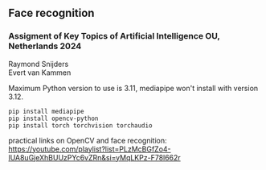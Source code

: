 ## Face recognition
### Assigment of Key Topics of Artificial Intelligence OU, Netherlands 2024

Raymond Snijders   
Evert van Kammen  

Maximum Python version to use is 3.11, mediapipe won't install with version 3.12.

    pip install mediapipe
    pip install opencv-python
    pip install torch torchvision torchaudio 


practical links on OpenCV and face recognition: https://youtube.com/playlist?list=PLzMcBGfZo4-lUA8uGjeXhBUUzPYc6vZRn&si=yMqLKPz-F78l662r

